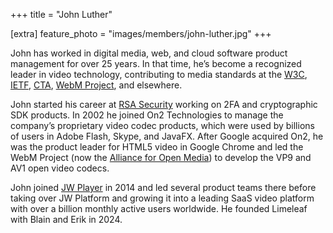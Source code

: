 +++
title = "John Luther"

[extra]
feature_photo = "images/members/john-luther.jpg"
+++

John has worked in digital media, web, and cloud software product
management for over 25 years. In that time, he’s become a recognized
leader in video technology, contributing to media standards at the [W3C][1],
[IETF][2], [CTA][3], [WebM Project][4], and elsewhere.

<!-- more -->

John started his career at [RSA Security][5] working on 2FA and cryptographic
SDK products. In 2002 he joined On2 Technologies to manage the company’s
proprietary video codec products, which were used by billions of users
in Adobe Flash, Skype, and JavaFX. After Google acquired On2, he was the
product leader for HTML5 video in Google Chrome and led the WebM Project
(now the [Alliance for Open Media][6]) to develop the VP9 and AV1 open video
codecs.

John joined [JW Player][7] in 2014 and led several product teams there before
taking over JW Platform and growing it into a leading SaaS video
platform with over a billion monthly active users worldwide. He founded
Limeleaf with Blain and Erik in 2024.

[1]: https://w3.org
[2]: https://ietf.org
[3]: https://www.cta.tech/Resources/Standards/WAVE-Project
[4]: https://webmproject.org/
[5]: https://rsa.com
[6]: https://aomedia.org
[7]: https://jwplayer.com
